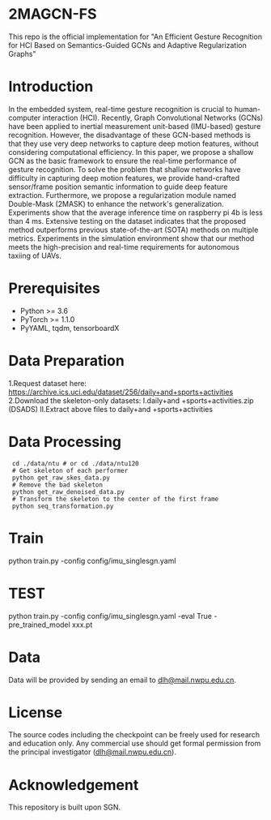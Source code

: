 # 2MAGCN-FS
This repo is the official implementation for "An Efficient Gesture Recognition for HCI Based on Semantics-Guided GCNs and Adaptive Regularization Graphs"

# Introduction

In the embedded system, real-time gesture recognition is crucial to human-computer interaction (HCI). Recently, Graph Convolutional Networks (GCNs) have been applied to inertial measurement unit-based (IMU-based) gesture recognition. However, the disadvantage of these GCN-based methods is that they use very deep networks to capture deep motion features, without considering computational efficiency. In this paper, we propose a shallow GCN as the basic framework to ensure the real-time performance of gesture recognition. To solve the problem that shallow networks have difficulty in capturing deep motion features, we provide hand-crafted sensor/frame position semantic information to guide deep feature extraction. Furthermore, we propose a regularization module named Double-Mask (2MASK) to enhance the network's generalization. Experiments show that the average inference time on raspberry pi 4b is less than 4 ms. Extensive testing on the dataset indicates that the proposed method outperforms previous state-of-the-art (SOTA) methods on multiple metrics. Experiments in the simulation environment show that our method meets the high-precision and real-time requirements for autonomous taxiing of UAVs.




# Prerequisites

- Python >= 3.6
- PyTorch >= 1.1.0
- PyYAML, tqdm, tensorboardX

# Data Preparation

1.Request dataset here: https://archive.ics.uci.edu/dataset/256/daily+and+sports+activities
2.Download the skeleton-only datasets:
Ⅰ.daily+and +sports+activities.zip (DSADS)
Ⅱ.Extract above files to daily+and +sports+activities

# Data Processing

```
 cd ./data/ntu # or cd ./data/ntu120
 # Get skeleton of each performer
 python get_raw_skes_data.py
 # Remove the bad skeleton 
 python get_raw_denoised_data.py
 # Transform the skeleton to the center of the first frame
 python seq_transformation.py
```




# Train

python train.py -config config/imu_singlesgn.yaml 

# TEST

python train.py -config config/imu_singlesgn.yaml -eval True -pre_trained_model xxx.pt

# Data

Data will be provided by sending an email to dlh@mail.nwpu.edu.cn.

# License

The source codes including the checkpoint can be freely used for research and education only. Any commercial use should get formal permission from the principal investigator (dlh@mail.nwpu.edu.cn).

# Acknowledgement

This repository is built upon SGN.
